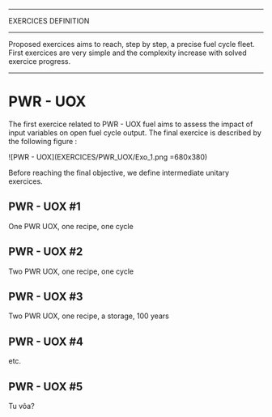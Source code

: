 *****************************************
EXERCICES DEFINITION
*****************************************

Proposed exercices aims to reach, step by step, a precise fuel cycle fleet. First exercices are very simple and the complexity increase with solved exercice progress.

---

# PWR - UOX


The first exercice related to PWR - UOX fuel aims to assess the impact of input variables on open fuel cycle output. The final exercice is described by the following figure : 

![PWR - UOX](EXERCICES/PWR_UOX/Exo_1.png =680x380)

Before reaching the final objective, we define intermediate unitary exercices.

## PWR - UOX #1

One PWR UOX, one recipe, one cycle

## PWR - UOX #2

Two PWR UOX, one recipe, one cycle

## PWR - UOX #3

Two PWR UOX, one recipe, a storage, 100 years

## PWR - UOX #4

etc.

## PWR - UOX #5

Tu vôa?